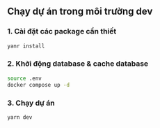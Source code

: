 ## Chạy dự án trong môi trường dev

### 1. Cài đặt các package cần thiết
```bash
yanr install
```

### 2. Khởi động database & cache database
```bash
source .env
docker compose up -d
```

### 3. Chạy dự án
```bash
yarn dev
```